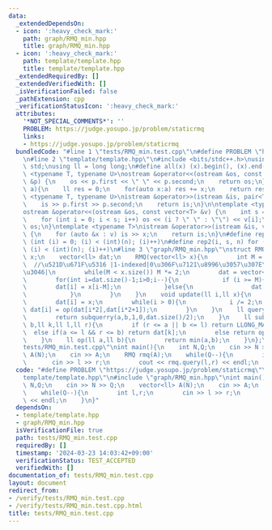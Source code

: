 ```yaml
---
data:
  _extendedDependsOn:
  - icon: ':heavy_check_mark:'
    path: graph/RMQ_min.hpp
    title: graph/RMQ_min.hpp
  - icon: ':heavy_check_mark:'
    path: template/template.hpp
    title: template/template.hpp
  _extendedRequiredBy: []
  _extendedVerifiedWith: []
  _isVerificationFailed: false
  _pathExtension: cpp
  _verificationStatusIcon: ':heavy_check_mark:'
  attributes:
    '*NOT_SPECIAL_COMMENTS*': ''
    PROBLEM: https://judge.yosupo.jp/problem/staticrmq
    links:
    - https://judge.yosupo.jp/problem/staticrmq
  bundledCode: "#line 1 \"tests/RMQ_min.test.cpp\"\n#define PROBLEM \"https://judge.yosupo.jp/problem/staticrmq\"\
    \n#line 2 \"template/template.hpp\"\n#include <bits/stdc++.h>\nusing namespace\
    \ std;\nusing ll = long long;\n#define all(x) (x).begin(), (x).end()\ntemplate\
    \ <typename T, typename U>\nostream &operator<<(ostream &os, const pair<T, U>\
    \ &p) {\n    os << p.first << \" \" << p.second;\n    return os;\n}\nll sum(vector<ll>\
    \ a){\n    ll res = 0;\n    for(auto x:a) res += x;\n    return res;\n}\ntemplate\
    \ <typename T, typename U>\nistream &operator>>(istream &is, pair<T, U> &p) {\n\
    \    is >> p.first >> p.second;\n    return is;\n}\n\ntemplate <typename T>\n\
    ostream &operator<<(ostream &os, const vector<T> &v) {\n    int s = (int)v.size();\n\
    \    for (int i = 0; i < s; i++) os << (i ? \" \" : \"\") << v[i];\n    return\
    \ os;\n}\ntemplate <typename T>\nistream &operator>>(istream &is, vector<T> &v)\
    \ {\n    for (auto &x : v) is >> x;\n    return is;\n}\n#define rep(i, n) for\
    \ (int (i) = 0; (i) < (int)(n); (i)++)\n#define rep2(i, s, n) for (int (i) = (s);\
    \ (i) < (int)(n); (i)++)\n#line 3 \"graph/RMQ_min.hpp\"\nstruct RMQ{\n    vector<ll>\
    \ x;\n    vector<ll> dat;\n    RMQ(vector<ll> x){\n        int M = 1;\n      \
    \  //\u521D\u671F\u5316 |1-indexed|0\u306F\u7121\u8996\u3057\u307E\u3057\u3087\
    \u3046|\n        while(M < x.size()) M *= 2;\n        dat = vector<ll> (M*2,LLONG_MAX);\n\
    \        for(int i=dat.size()-1;i>0;i--){\n            if (i >= M){\n        \
    \        dat[i] = x[i-M];\n            }else{\n                dat[i] = op(dat[i*2],dat[i*2+1]);\n\
    \            }\n        }\n    }\n    void update(ll i,ll x){\n        i += dat.size()/2;\n\
    \        dat[i] = x;\n        while(i > 0){\n            i /= 2;\n           \
    \ dat[i] = op(dat[i*2],dat[i*2+1]);\n        }\n    }\n    ll query(ll a,ll b){\n\
    \        return subquerry(a,b,1,0,dat.size()/2);\n    }\n    ll subquerry(ll a,ll\
    \ b,ll k,ll l,ll r){\n        if (r <= a || b <= l) return LLONG_MAX;\n      \
    \  else if(a <= l && r <= b) return dat[k];\n        else return op(subquerry(a,b,k*2,l,(l+r)/2),subquerry(a,b,k*2+1,(l+r)/2,r));\n\
    \    }\n    ll op(ll a,ll b){\n        return min(a,b);\n    }\n};\n#line 4 \"\
    tests/RMQ_min.test.cpp\"\nint main(){\n    int N,Q;\n    cin >> N >> Q;\n    vector<ll>\
    \ A(N);\n    cin >> A;\n    RMQ rmq(A);\n    while(Q--){\n        int l,r;\n \
    \       cin >> l >> r;\n        cout << rmq.query(l,r) << endl;\n    }\n}\n"
  code: "#define PROBLEM \"https://judge.yosupo.jp/problem/staticrmq\"\n#include \"\
    template/template.hpp\"\n#include \"graph/RMQ_min.hpp\"\nint main(){\n    int\
    \ N,Q;\n    cin >> N >> Q;\n    vector<ll> A(N);\n    cin >> A;\n    RMQ rmq(A);\n\
    \    while(Q--){\n        int l,r;\n        cin >> l >> r;\n        cout << rmq.query(l,r)\
    \ << endl;\n    }\n}"
  dependsOn:
  - template/template.hpp
  - graph/RMQ_min.hpp
  isVerificationFile: true
  path: tests/RMQ_min.test.cpp
  requiredBy: []
  timestamp: '2024-03-23 14:03:42+09:00'
  verificationStatus: TEST_ACCEPTED
  verifiedWith: []
documentation_of: tests/RMQ_min.test.cpp
layout: document
redirect_from:
- /verify/tests/RMQ_min.test.cpp
- /verify/tests/RMQ_min.test.cpp.html
title: tests/RMQ_min.test.cpp
---
```


